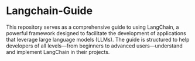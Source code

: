 # Langchain-Guide
This repository serves as a comprehensive guide to using LangChain, a powerful framework designed to facilitate the development of applications that leverage large language models (LLMs). The guide is structured to help developers of all levels—from beginners to advanced users—understand and implement LangChain in their projects.

